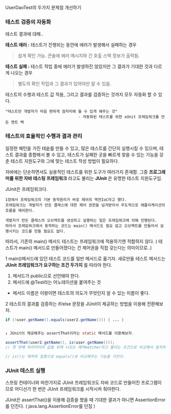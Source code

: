 UserDaoTest의 두가지 문제점 개선하기

### 테스트 검증의 자동화

테스트 결과에 대해..

**테스트 에러 :**
테스트가 진행되는 동안에 에러가 발생해서 실패하는 경우
> 쉽게 확인 가능.
> 콘솔에 에러 메시지와 긴 호출 스택 정보가 출력됨.

**테스트 실패 :**
테스트 작업 중에 에러가 발생하진 않았지만 그 결과가 기대한 것과 다르게 나오는 경우
> 별도의 확인 작업과 그 결과가 있어야만 알 수 있음.


테스트의 수행과 테스트 값 적용, 그리고 결과를 검증하는 것까지 모두 자동화 할 수 있다.

```
"테스트란 개발자가 마음 편하게 잠자리에 들 수 있게 해주는 것"
                                - 자동화된 테스트를 위한 xUnit 프레임워크를 만든 켄트 벡
```

### 테스트의 효율적인 수행과 결과 관리

일정한 패턴을 가진 테슽를 만들 수 있고,
많은 테스트를 간단히 실행시킬 수 있으며,
테스트 결과를 종합해서 볼 수 있고,
테스트가 실패한 곳을 빠르게 찾을 수 있는 기능을 갖춘 테스트 지원도구와
그에 맞는 테스트 작성 방법이 필요하다.

자바에는 단순하면서도 실용적인 테스트를 위한 도구가 여러가지 존재함.
그중 **프로그래머를 위한 자바 테스팅 프레임워크** 라고도 불리는 **JUnit** 은 유명한 테스트 지원도구임.

JUnit은 프레임워크다.
```
1장에서 프레임워크의 기본 동작원리가 바로 제어의 역전IoC라고 했다.
프레임워크는 개발자가 만든 클래스에 대한 제어 권한을 넘겨받아서 주도적으로 애플리케이션의 흐름을 제어한다.

개발자가 만든 클래스의 오브젝트를 생성하고 실행하는 일은 프레임워크에 의해 진행된다.
따라서 프레임워크에서 동작하는 코드는 main() 메서드도 필요 없고 오브젝트를 만들어서 실행시키는 코드를 만들 필요도 없다.
```

따라서, 기존의 main() 메서드 테스트는 프레임워크에 적용하기엔 적합하지 않다.
( 테스트가 main() 메서드로 만들어졌다는 건 제어권을 직접 갖는다는 의미이므로..)

1
main()메서드에 있던 테스트 코드를 일반 메서드로 옮기자.
새로만들 테스트 메서드는 **JUnit 프레임워크가 요구하는 조건 두가지** 를 따라야 한다.
1. 메서드가 public으로 선언돼야 한다.
2. 메서드에 @Test라는 어노테이션을 붙여주는 것
+ 메서드 이름은 이왕이면 테스트의 의도가 무엇인지 알 수 있는 이름이 좋다.

2
테스트의 결과를 검증하는 if/else 문장을 JUnit이 제공하는 방법을 이용해 전환해보자.
```java
if (!user.getName().equals(user2.getName())) { ... }


↓ JUnit이 제공해주는 assertThat이라는 static 메서드를 이용해보자.

assertThat(user2.getName(), is(user.getName()));
// 첫 번째 파라미터의 값을 뒤에 나오는 매처matcher라고 불리는 조건으로 비교해서 일치하면 다음으로 넘어가고, 아니면 테스트가 실패하도록 만들어준다.

// is()는 매처의 일종으로 equals()로 비교해주는 기능을 가진다.
```

### JUnit 테스트 실행
스프링 컨테이너와 마찬가지로 JUnit 프레임워크도 자바 코드로 만들어진 프로그램이므로 어디선가 한 번은 JUnit 프레임워크를 시작시켜 줘야한다.

JUnit은 assertThat()을 이용해 검증을 했을 때 기대한 결과가 아니면 AssertionError를 던진다.
( java.lang.AssertionError를 던짐 )
